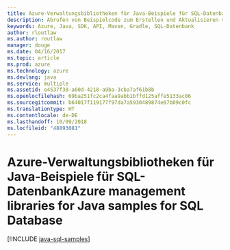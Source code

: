 ```yaml
---
title: Azure-Verwaltungsbibliotheken für Java-Beispiele für SQL-Datenbank
description: Abrufen von Beispielcode zum Erstellen und Aktualisieren von Azure SQL-Datenbanken mit den Azure-Verwaltungsbibliotheken für Java
keywords: Azure, Java, SDK, API, Maven, Gradle, SQL-Datenbank
author: rloutlaw
ms.author: routlaw
manager: douge
ms.date: 04/16/2017
ms.topic: article
ms.prod: azure
ms.technology: azure
ms.devlang: java
ms.service: multiple
ms.assetid: e4537f38-a60d-4218-a9ba-3cba7af61b8b
ms.openlocfilehash: 69ba251fc2ca4faa9abb1bffd125affe5133ac06
ms.sourcegitcommit: b64017f119177f97da7a5930489874e67b09c0fc
ms.translationtype: HT
ms.contentlocale: de-DE
ms.lasthandoff: 10/09/2018
ms.locfileid: "48893081"
---
```

# <a name="azure-management-libraries-for-java-samples-for-sql-database"></a><span data-ttu-id="79b8c-104">Azure-Verwaltungsbibliotheken für Java-Beispiele für SQL-Datenbank</span><span class="sxs-lookup"><span data-stu-id="79b8c-104">Azure management libraries for Java samples for SQL Database</span></span>

[!INCLUDE [java-sql-samples](includes/java-sql-samples.md)]